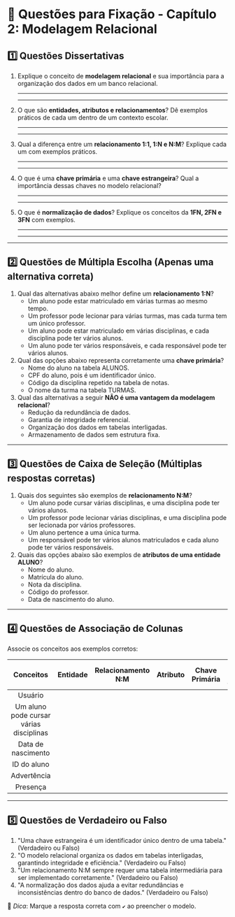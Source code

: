 # 📝 Questões para Fixação - Capítulo 2: Modelagem Relacional

## **1️⃣ Questões Dissertativas**

1. Explique o conceito de **modelagem relacional** e sua importância para a organização dos dados em um banco relacional.

   ------

   ------

2. O que são **entidades, atributos e relacionamentos**? Dê exemplos práticos de cada um dentro de um contexto escolar.

   ------

   ------

3. Qual a diferença entre um **relacionamento 1:1, 1:N e N:M**? Explique cada um com exemplos práticos.

   ------

   ------

4. O que é uma **chave primária** e uma **chave estrangeira**? Qual a importância dessas chaves no modelo relacional?

   ------

   ------

5. O que é **normalização de dados**? Explique os conceitos da **1FN, 2FN e 3FN** com exemplos.

   ------

   ------

------

## **2️⃣ Questões de Múltipla Escolha** (Apenas uma alternativa correta)

1. Qual das alternativas abaixo melhor define um **relacionamento 1:N**?
   -  Um aluno pode estar matriculado em várias turmas ao mesmo tempo.
   -  Um professor pode lecionar para várias turmas, mas cada turma tem um único professor.
   -  Um aluno pode estar matriculado em várias disciplinas, e cada disciplina pode ter vários alunos.
   -  Um aluno pode ter vários responsáveis, e cada responsável pode ter vários alunos.
2. Qual das opções abaixo representa corretamente uma **chave primária**?
   -  Nome do aluno na tabela ALUNOS.
   -  CPF do aluno, pois é um identificador único.
   -  Código da disciplina repetido na tabela de notas.
   -  O nome da turma na tabela TURMAS.
3. Qual das alternativas a seguir **NÃO é uma vantagem da modelagem relacional**?
   -  Redução da redundância de dados.
   -  Garantia de integridade referencial.
   -  Organização dos dados em tabelas interligadas.
   -  Armazenamento de dados sem estrutura fixa.

------

## **3️⃣ Questões de Caixa de Seleção** (Múltiplas respostas corretas)

1. Quais dos seguintes são exemplos de **relacionamento N:M**?
   -  Um aluno pode cursar várias disciplinas, e uma disciplina pode ter vários alunos.
   -  Um professor pode lecionar várias disciplinas, e uma disciplina pode ser lecionada por vários professores.
   -  Um aluno pertence a uma única turma.
   -  Um responsável pode ter vários alunos matriculados e cada aluno pode ter vários responsáveis.
2. Quais das opções abaixo são exemplos de **atributos de uma entidade ALUNO**?
   -  Nome do aluno.
   -  Matrícula do aluno.
   -  Nota da disciplina.
   -  Código do professor.
   -  Data de nascimento do aluno.

------

## **4️⃣ Questões de Associação de Colunas**

Associe os conceitos aos exemplos corretos:

|                Conceitos                | Entidade | Relacionamento N:M | Atributo | Chave Primária | Registro de Chamada | Ocorrências |
| :-------------------------------------: | :------: | :----------------: | :------: | :------------: | ------------------- | :---------: |
|                 Usuário                 |          |                    |          |                |                     |             |
| Um aluno pode cursar várias disciplinas |          |                    |          |                |                     |             |
|           Data de nascimento            |          |                    |          |                |                     |             |
|               ID do aluno               |          |                    |          |                |                     |             |
|               Advertência               |          |                    |          |                |                     |             |
|                Presença                 |          |                    |          |                |                     |             |

------

## **5️⃣ Questões de Verdadeiro ou Falso**

1. "Uma chave estrangeira é um identificador único dentro de uma tabela." (Verdadeiro ou Falso)
2. "O modelo relacional organiza os dados em tabelas interligadas, garantindo integridade e eficiência." (Verdadeiro ou Falso)
3. "Um relacionamento N:M sempre requer uma tabela intermediária para ser implementado corretamente." (Verdadeiro ou Falso)
4. "A normalização dos dados ajuda a evitar redundâncias e inconsistências dentro do banco de dados." (Verdadeiro ou Falso)

📌 *Dica*: Marque a resposta correta com `✔️` ao preencher o modelo.
